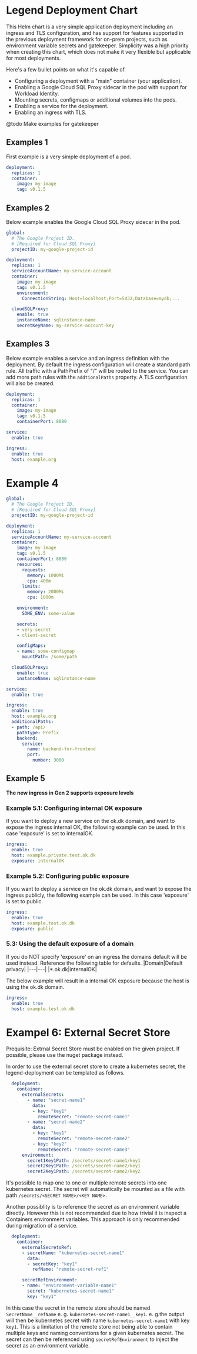 # Legend Deployment Chart

This Helm chart is a very simple application deployment including an ingress and TLS configuration, and has support for features supported in the previous deployment framework for on-prem projects, such as environment variable secrets and gatekeeper.
Simplicity was a high priority when creating this chart, which does not make it very flexible but applicable for most deployments.

Here's a few bullet points on what it's capable of.
- Configuring a deployment with a "main" container (your application).
- Enabling a Google Cloud SQL Proxy sidecar in the pod with support for Workload Identity.
- Mounting secrets, configmaps or additional volumes into the pods.
- Enabling a service for the deployment.
- Enabling an ingress with TLS.

@todo Make examples for gatekeeper

## Examples 1

First example is a very simple deployment of a pod.

```yaml
deployment:
  replicas: 1
  container:
    image: my-image
    tag: v0.1.5
```

## Examples 2

Below example enables the Google Cloud SQL Proxy sidecar in the pod.

```yaml
global:
  # The Google Project ID.
  # [Required for Cloud SQL Proxy]
  projectID: my-google-project-id

deployment:
  replicas: 1
  serviceAccountName: my-service-account
  container:
    image: my-image
    tag: v0.1.5
    environment:
      ConnectionString: Host=localhost;Port=5432;Database=mydb;...

  cloudSQLProxy:
    enable: true
    instanceName: sqlinstance-name
    secretKeyName: my-service-account-key
```

## Examples 3

Below example enables a service and an ingress definition with the deployment. By default the ingress configuration will create a standard path rule. All traffic with a PathPrefix of "/" will be routed to the service.
You can add more path rules with the `addtionalPaths` property. A TLS configuration will also be created.

```yaml
deployment:
  replicas: 1
  container:
    image: my-image
    tag: v0.1.5
    containerPort: 8080

service:
  enable: true

ingress:
  enable: true
  host: example.org
```

# Example 4

```yaml
global:
  # The Google Project ID.
  # [Required for Cloud SQL Proxy]
  projectID: my-google-project-id

deployment:
  replicas: 1
  serviceAccountName: my-service-account
  container:
    image: my-image
    tag: v0.1.5
    containerPort: 8080
    resources:
      requests:
        memory: 1000Mi
        cpu: 400m
      limits:
        memory: 2000Mi
        cpu: 1000m

    environment:
      SOME_ENV: some-value

    secrets:
    - very-secret
    - client-secret

    configMaps:
    - name: some-configmap
      mountPath: /some/path

  cloudSQLProxy:
    enable: true
    instanceName: sqlinstance-name

service:
  enable: true

ingress:
  enable: true
  host: example.org
  additionalPaths:
  - path: /api/
    pathType: Prefix
    backend:
      service:
        name: backend-for-frontend
        port:
          number: 3000
```
## Example 5

**The new ingress in Gen 2 supports exposure levels**

### Example 5.1: Configuring internal OK exposure
If you want to deploy a new service on the ok.dk domain, and want to expose the ingress internal OK, the following example can be used. In this case 'exposure' is set to internalOK.

```yaml
ingress:
  enable: true
  host: example.private.test.ok.dk
  exposure: internalOK
```

### Example 5.2: Configuring public exposure
If you want to deploy a service on the ok.dk domain, and want to expose the ingress publicly, the following example can be used. In this case 'exposure' is set to public.

```yaml
ingress:
  enable: true
  host: example.test.ok.dk
  exposure: public
```

### 5.3: Using the default exposure of a domain
If you do NOT specify 'exposure' on an ingress the domains default will be used instead. Reference the following table for defaults.
|Domain|Default privacy|
|---|---|
|*.ok.dk|internalOK|

The below example will result in a internal OK exposure because the host is using the ok.dk domain.
```yaml
ingress:
  enable: true
  host: example.test.ok.dk
```


# Exampel 6: External Secret Store
Prequisite: Extrnal Secret Store must be enabled on the given project. If possible, please use the nuget package instead.

In order to use the external secret store to create a kubernetes secret, the legend-deployment can be templated as follows.

``` yaml
  deployment:
    container:
      externalSecrets:
        - name: "secret-name1"
          data:
          - key: "key1"
            remoteSecret: "remote-secret-name1"
        - name: "secret-name2"
          data:
          - key: "key1"
            remoteSecret: "remote-secret-name2"
          - key: "key2"
            remoteSecret: "remote-secret-name3"
      environment:
        secret1Key1Path: /secrets/secret-name1/key1
        secret2Key1Path: /secrets/secret-name2/key1
        secret2Key1Path: /secrets/secret-name2/key2

```
It's possible to map one to one or multiple remote secrets into one kubernetes secret. The secret will automatically be mounted as a file with path `/secrets/<SECRET NAME>/<KEY NAME>`.

Another possiblity is to reference the secret as an environment variable directly. However this is not recommended due to how trivial it is inspect a Containers environment variables. This approach is only recommended during migration of a service.

``` yaml
  deployment:
    container:
      externalSecretsRef:
      - secretName: "kubernetes-secret-name1"
        data:
        - secretKey: "key1"
          refName: "remote-secret-ref1"

      secretRefEnvironment:
      - name: "environment-variable-name1"
        secret: "kubernetes-secret-name1"
        key: "key1"
```
In this case the secret in the remote store should be named `SecretName__refName` e. g. `kubernetes-secret-name1__key1`. e. g.the output will then be kubernetes secret with name `kubernetes-secret-name1` with key `key1`. This is a limitation of the remote store not being able to contain multiple keys and naming conventions for a given kubernetes secret. The secret can then be referenced using `secretRefEnvironment` to inject the secret as an environment variable.